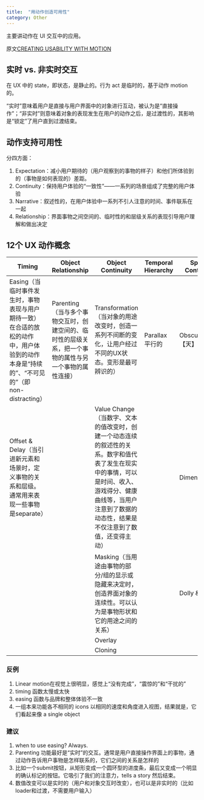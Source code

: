 ```yaml
---
title:  "用动作创造可用性"
category: Other
---
```

主要讲动作在 UI 交互中的应用。

原文[CREATING USABILITY WITH MOTION](https://medium.com/ux-in-motion/creating-usability-with-motion-the-ux-in-motion-manifesto-a87a4584ddc)

## 实时 vs. 非实时交互

在 UX 中的 state，即状态，是静止的。行为 act 是临时的，基于动作 motion 的。

“实时”意味着用户是直接与用户界面中的对象进行互动，被认为是“直接操作”；“非实时”则意味着对象的表现发生在用户的动作之后，是过渡性的，其影响是“锁定”了用户直到过渡结束。

## 动作支持可用性

分四方面：

1. Expectation：减小用户期待的（用户观察到的事物的样子）和他们所体验到的（事物是如何表现的）差距。
2. Continuity：保持用户体验的“一致性”——一系列的场景组成了完整的用户体验
3. Narrative：叙述性的，在用户体验中一系列不引人注意的时间、事件联系在一起
4. Relationship：界面事物之间空间的、临时性的和层级关系的表现引导用户理解和做出决定

## 12个 UX 动作概念

<table>
  <thead>
    <tr>
      <th>Timing</th>
      <th>Object Relationship</th>
      <th>Object Continuity</th>
      <th>Temporal Hierarchy</th>
      <th>Spatial Continuity</th>
    </tr>
  </thead>
  <tbody>
    <tr>
      <td>Easing（当临时事件发生时，事物表现与用户期待一致）在合适的放松的动作中，用户体验到的动作本身是“持续的”、“不可见的”（即 non-distracting）</td>
      <td>Parenting（当与多个事物交互时，创建空间的、临时性的层级关系，把一个事物的属性与另一个事物的属性连接）</td>
      <td>Transformation（当对象的用途改变时，创造一系列不间断的变化，让用户经过不同的UX状态。变形是最可辨识的）</td>
      <td>Parallax 平行的</td>
      <td>Obscuration 【天】掩星</td>
    </tr>
    <tr>
      <td>Offset &#38; Delay（当引进新元素和场景时，定义事物的关系和层级。通常用来表现一些事物是separate）</td>
      <td></td>
      <td>Value Change（当数字、文本的值改变时，创建一个动态连续的叙述性的关系。数字和值代表了发生在现实中的事情，可以是时间、收入、游戏得分、健康曲线等，当用户注意到了数据的动态性，结果是不仅注意到了数值，还变得主动）</td>
      <td></td>
      <td>Dimensionality</td>
    </tr>
    <tr>
      <td></td>
      <td></td>
      <td>Masking（当用途由事物的部分/组的显示或隐藏来决定时，创造界面对象的连续性。可以认为是事物形状和它的用途之间的关系）</td>
      <td></td>
      <td>Dolly &#38; Zoom</td>
    </tr>
    <tr>
      <td></td>
      <td></td>
      <td>Overlay</td>
      <td></td>
      <td></td>
    </tr>
    <tr>
      <td></td>
      <td></td>
      <td>Cloning</td>
      <td></td>
      <td></td>
    </tr>
  </tbody>
</table>

### 反例

1. Linear motion在视觉上很明显，感觉上“没有完成”，“震惊的”和“干扰的”
2. timing 函数太慢或太快
3. easing 函数与品牌和整体体验不一致
4. 一组本来功能各不相同的 icons 以相同的速度和角度进入视图，结果就是，它们看起来像 a single object

### 建议

1. when to use easing? Always.
2. Parenting 功能最好是“实时”的交互。通常是用户直接操作界面上的事物，通过动作告诉用户事物是怎样联系的，它们之间的关系是怎样的
3. 比如一个submit按钮，从矩形变成一个圆环型的进度条，最后又变成一个明显的确认标记的按钮。它吸引了我们的注意力，tells a story 然后结束。
4. 数值改变可以是实时的（用户和对象交互时改变），也可以是非实时的（比如loader和过渡，不需要用户输入）
